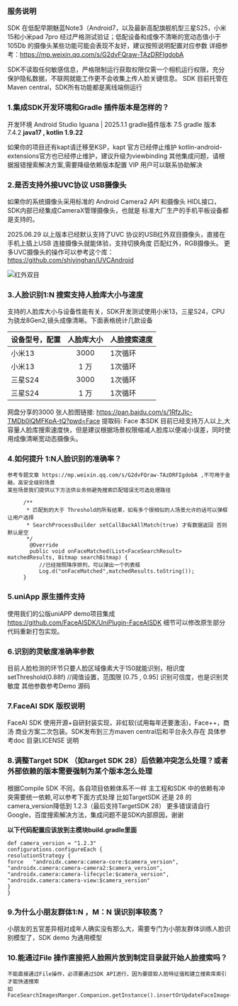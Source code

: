 ###  服务说明
  SDK 在低配早期魅蓝Note3（Android7，以及最新高配旗舰机型三星S25，小米15和小米pad 7pro
  经过严格测试验证；低配设备和成像不清晰的宽动态值小于105Db 的摄像头某些功能可能会表现不友好，建议按照说明配置对应参数
  详细参考：https://mp.weixin.qq.com/s/G2dvFQraw-TAzDRFIgdobA
  
  SDK不读取任何敏感信息，严格限制运行获取权限仅需一个相机运行权限，充分保护隐私数据，不联网就能工作更不会收集上传人脸关键信息。
  SDK 目前托管在Maven central，SDK所有功能都是离线端侧运行

### 1.集成SDK开发环境和Gradle 插件版本是怎样的？
  开发环境 Android Studio Iguana | 2025.1.1
  gradle插件版本 7.5  gradle 版本 7.4.2
  **java17 , kotlin 1.9.22**

  如果你的项目还有kapt请迁移至KSP，kapt 官方已经停止维护
  kotlin-android-extensions官方也已经停止维护，建议升级为viewbinding
  其他集成问题，请根据报错搜索解决方案,需要降级依赖版本配置 VIP 用户可以联系协助解决

### 2.是否支持外接UVC协议 USB摄像头
   如果你的系统摄像头采用标准的 Android Camera2 API 和摄像头 HIDL接口，SDK内部已经集成CameraX管理摄像头，也就是
   标准大厂生产的手机平板设备都是支持的。
   
   2025.06.29 以上版本已经默认支持了UVC 协议的USB红外双目摄像头，直接在手机上插上USB 连接摄像头就能体验，支持切换角度
   匹配红外，RGB摄像头。 更多UVC摄像头的操作可以参考这个库：https://github.com/shiyinghan/UVCAndroid

   ![红外双目](https://github.com/user-attachments/assets/3e96879d-0757-409e-894b-5d1d0e80231c)

### 3.人脸识别1:N 搜索支持人脸库大小与速度
   支持的人脸库大小与设备性能有关，SDK开发测试使用小米13，三星S24，CPU为骁龙8Gen2,镜头成像清晰。下面表格统计几款设备

| 设备型号，配置 | 人脸库大小 | 人脸搜索速度   |
|:--------|:-----:|:---------|
| 小米13    | 3000  | 1次循环     |
| 小米13    |  1 万  | 1次循环     |
| 三星S24   | 3000  | 1次循环     |
| 三星S24   |  1 万  | 1次循环     |

   网盘分享的3000 张人脸图链接: https://pan.baidu.com/s/1RfzJlc-TMDb0lQMFKpA-tQ?pwd=Face 提取码: Face
   本SDK 目前已经支持万人以上,大容量人脸库搜索速度快，但是建议根据场景权限缩减人脸库以便减小误差，同时使用成像清晰宽动态摄像头。

### 4.如何提升 1:N人脸识别的准确率？
    参考专题文章 https://mp.weixin.qq.com/s/G2dvFQraw-TAzDRFIgdobA ,不可用于金融，高安全级别场景
    某些场景我们提供以下方法供业务侧避免搜索匹配错误无可选处理路径
```
     /**
      * 匹配到的大于 Threshold的所有结果，如有多个很相似的人场景允许的话可以弹框让用户选择
      * SearchProcessBuilder setCallBackAllMatch(true) 才有数据返回 否则默认是空
      */
       @Override
       public void onFaceMatched(List<FaceSearchResult> matchedResults, Bitmap searchBitmap) {
          //已经按照降序排列，可以弹出一个列表框
          Log.d("onFaceMatched",matchedResults.toString());
     }                   
```

### 5.uniApp 原生插件支持
使用我们的公版uniAPP demo项目集成  https://github.com/FaceAISDK/UniPlugin-FaceAISDK
细节可以修改原生部分代码重新打包实现。

### 6.识别的灵敏度准确率参数
   目前人脸检测的环节只要人脸区域像素大于150就能识别，相识度setThreshold(0.88f) //阈值设置，范围限 [0.75 , 0.95] 识别可信度，也是识别灵敏度
   其他参数参考Demo 源码
   

### 7.FaceAI SDK 版权说明
   FaceAI SDK 使用开源+自研封装实现，非虹软(试用每年还要激活)，Face++，商汤 商业方案二次包装。SDK发布到三方maven central后和平台永久存在
   具体参考doc 目录LICENSE 说明

### 8.调整Target SDK （如target SDK 28）后依赖冲突怎么处理？或者外部依赖的版本需要强制为某个版本怎么处理
   根据Compile SDK 不同，各自项目依赖体系不一样
   主工程和SDK 中的依赖有冲突需要统一依赖,可以参考下面方式处理
   比如TargetSDK 还是 28 的camera_version降低到 1.2.3（最后支持TargetSDK 28）
   更多错误请自行Google，百度搜索解决方法，集成问题不是SDK内部原因，谢谢

   **以下代码配置应该放到主模块build.gradle里面**

   ```
   def camera_version = "1.2.3"
   configurations.configureEach {
   resolutionStrategy {
   force   "androidx.camera:camera-core:$camera_version",
   "androidx.camera:camera-camera2:$camera_version",
   "androidx.camera:camera-lifecycle:$camera_version",
   "androidx.camera:camera-view:$camera_version"
   }
   }
   ```

### 9.为什么小朋友群体1:N ，M：N 误识别率较高？
小朋友的五官差异相对成年人确实没有那么大，需要专门为小朋友群体训练人脸识别模型了，SDK demo 为通用模型

### 10.能通过File 操作直接把人脸照片放到制定目录就开始人脸搜索吗？

    不能直接通过File操作，必须要通过SDK API进行，因为要提取人脸特征值和建立搜索库索引才能快速搜索
    如FaceSearchImagesManger.Companion.getInstance().insertOrUpdateFaceImage()





